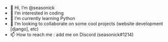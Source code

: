 - 👋 Hi, I’m @seasonick
- 👀 I’m interested in coding
- 🌱 I’m currently learning Python
- 💞️ I’m looking to collaborate on some cool projects (website development [django], etc)
- 📫 How to reach me : add me on Discord (seasonick#1214)

<!---
seasonick/seasonick is a ✨ special ✨ repository because its `README.md` (this file) appears on your GitHub profile.
You can click the Preview link to take a look at your changes.
--->

